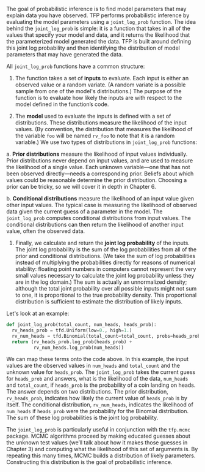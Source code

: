 The goal of probabilistic inference is to find model parameters that may explain
data you have observed. TFP performs probabilistic inference by evaluating the
model parameters using a `joint_log_prob` function. The idea behind the
`joint_log_prob` is simple: it is a function that takes in all of the values
that specify your model and data, and it returns the likelihood that the
parameterized model generated the data. TFP is built around defining this joint
log probability and then identifying the distribution of model parameters that
may have generated the data.

All `joint_log_prob` functions have a common structure:

1. The function takes a set of **inputs** to evaluate. Each input is either an
observed value or a random variate. (A random variate is a possible sample from
one of the model's distributions.) The purpose of the function is to evaluate
how likely the inputs are with respect to the model defined in the function’s
code.

1. The **model** used to evaluate the inputs is defined with a set of
distributions. These distributions measure the likelihood of the input values.
(By convention, the distribution that measures the likelihood of the variable
`foo` will be named `rv_foo` to note that it is a random variable.) We use two
types of distributions in `joint_log_prob` functions:

 a. **Prior distributions** measure the likelihood of input values individually.
 Prior distributions never depend on input values, and are used to measure the
 likelihood of a single value. Each unknown variable—one that has not been
 observed directly—needs a corresponding prior. Beliefs about which values could
 be reasonable determine the prior distribution. Choosing a prior can be tricky,
 so we will cover it in depth in Chapter 6.

 b. **Conditional distributions** measure the likelihood of an input value given
 other input values. The typical case is measuring the likelihood of observed
 data given the current guess of a parameter in the model. The `joint_log_prob`
 computes conditional distributions from input values. The conditional
 distributions can then return the likelihood of another input value, often the
 observed data.

1. Finally, we calculate and return the **joint log probability** of the inputs.
The joint log probability is the sum of the log probabilities from all of the
prior and conditional distributions. (We take the sum of log probabilities
instead of multiplying the probabilities directly for reasons of numerical
stability: floating point numbers in computers cannot represent the very small
values necessary to calculate the joint log probability unless they are in the
log domain.) The sum is actually an unnormalized density; although the total
joint probability over all possible inputs might not sum to one, it is
proportional to the true probability density. This proportional distribution is
sufficient to estimate the distribution of likely inputs.

Let's look at an example:

```python
def joint_log_prob(total_count, num_heads, heads_prob):
  rv_heads_prob = tfd.Uniform(low=0., high=1.)
  rv_num_heads = tfd.Binomial(total_count=total_count, probs=heads_prob)
  return (rv_heads_prob.log_prob(heads_prob) +
          rv_num_heads.log_prob(num_heads))
```

We can map these terms onto the code above. In this example, the input values
are the observed values in `num_heads` and `total_count` and the unknown value
for `heads_prob`. The `joint_log_prob` takes the current guess for `heads_prob`
and answers, what is the likelihood of the data, `num_heads` and `total_count`,
if `heads_prob` is the probability of a coin landing on heads. The answer
depends on two distributions. The prior distribution, `rv_heads_prob`, indicates
how likely the current value of `heads_prob` is by itself. The conditional
distribution, `rv_num_heads`, indicates the likelihood of `num_heads` if
`heads_prob` were the  probability for the Binomial distribution. The sum of
these log probabilities is the joint log probability.

The `joint_log_prob` is particularly useful in conjunction with the `tfp.mcmc`
package. MCMC algorithms proceed by making educated guesses about the unknown
test values (we’ll talk about how it makes those guesses in Chapter 3) and
computing what the likelihood of this set of arguments is. By repeating this
many times, MCMC builds a distribution of likely parameters. Constructing this
distribution is the goal of probabilistic inference.
